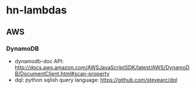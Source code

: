 # hn-lambdas

## AWS

### DynamoDB

 * dynamodb-doc API: http://docs.aws.amazon.com/AWSJavaScriptSDK/latest/AWS/DynamoDB/DocumentClient.html#scan-property
 * dql: python sqlish query language: https://github.com/stevearc/dql
